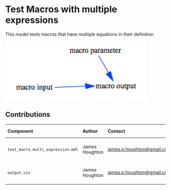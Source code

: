 Test Macros with multiple expressions
============

This model tests macros that have multiple equations in their definition

![test_lookups Vensim screenshot](vensim_screenshot.png)



Contributions
-------------

| Component                      | Author          | Contact                    | Date    | Software Version        |
|:------------------------------ |:--------------- |:-------------------------- |:------- |:----------------------- |
| `test_macro_multi_expression.mdl`           | James Houghton  | james.p.houghton@gmail.com | 9/23/16 | Vensim DSS 6.3E for Mac |
| `output.csv`                     | James Houghton  | james.p.houghton@gmail.com | 9/23/16 | Vensim DSS 6.3E for Mac |

